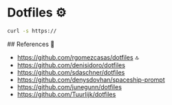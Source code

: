 # Dotfiles ⚙️

```bash
curl -s https://
```





## References 📖

* https://github.com/rgomezcasas/dotfiles 🔝
* https://github.com/denisidoro/dotfiles
* https://github.com/sdaschner/dotfiles
* https://github.com/denysdovhan/spaceship-prompt
* https://github.com/junegunn/dotfiles
* https://github.com/Tuurlijk/dotfiles
